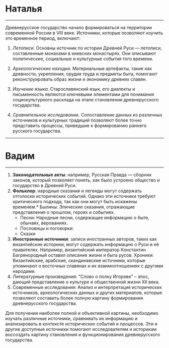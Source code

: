 # Наталья
------------------------------------------------------------
Древнерусское государство начало формироваться на территории современной России в VIII веке. Источники, которые позволяют изучить это временное период, включают:

1. *Летописи.* Основны источник по истории Древней Руси — летописи, составленные монахами в киевских монастырях. Они описывают политические, социальные и культурные события того времени.

2. *Археологические находки.* Материальные артефакты, такие как древности, укрепления, орудия труда и предметы быта, помогают реконструировать образ жизни и экономику древних славян.

3. *Изучение языка.* Старославянский язык, его диалекты и письменность являются ключевыми элементами для понимания социокультурного расклада на этапе становления древнерусского государства.

4. *Сравнительное исследование.* Сопоставление данных из различных источников и культурных традиций позволяют более точно представить процессы, приведшие к формированию раннего русского государства.
--------------------------------------------------------------------------
# Вадим
-------------------------------
1. **Законодательные акты**: например, Русская Правда — сборник законов, который позволяет понять, как было устроено общество и государство в Древней Руси.
2. **Фольклор**: народные сказания и легенды могут содержать отголоски исторических событий. Однако эти источники требуют критического подхода, так как они могут быть искажены временем.* Былины: Эпические сказания, отражающие представления о прошлом, героях и событиях. 
    * Песни: Народные песни, содержащие информацию о быте, обычаях, верованиях.
    * Пословицы и поговорки: 
    * Сказки
3. **Иностранные источники**: записи иностранных авторов, таких как византийские историки, могут содержать информацию о Руси и её правителях. Например, византийский император Константин Багрянородный оставил описание жизни и быта русов. Хроники: Византийские, арабские, скандинавские источники, которые упоминают о восточных славянах и их взаимоотношениях с другими народами. 
4. Литературные произведения: "Слово о полку Игореве" –  эпос, дающий представление о  культуре и общественной жизни XII века.
5. Современные исследования:  Анализ и интерпретация исторических источников, археологических данных и других материалов, которые позволяют составить более полную картину формирования древнерусского государства.

Для получения наиболее полной и объективной картины, необходимо изучать различные источники, сравнивать их информацию и анализировать в контексте исторических событий и процессов. Эти и другие доступные источники помогают исследователям и историкам воссоздать картину становления и функционирования древнерусского государства.